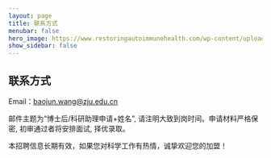 ```yaml
---
layout: page
title: 联系方式 
menubar: false
hero_image: https://www.restoringautoimmunehealth.com/wp-content/uploads/2019/01/DNA-image-1080x640.jpg
show_sidebar: false
---
```



## 联系方式

Email：baojun.wang@zju.edu.cn

邮件主题为“博士后/科研助理申请+姓名”, 请注明大致到岗时间。申请材料严格保密, 初审通过者将安排面试, 择优录取。

本招聘信息长期有效，如果您对科学工作有热情，诚挚欢迎您的加盟！